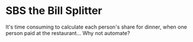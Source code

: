 # SBS the Bill Splitter
It's time consuming to calculate each person's share for dinner, when one person paid at the restaurant... Why not automate?

